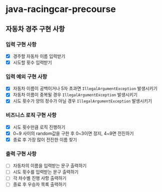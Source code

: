 # java-racingcar-precourse
## 자동차 경주 구현 사항
### 입력 구현 사항
- [X] 경주할 자동차 이름 입력받기
- [X] 시도할 횟수 입력받기

### 입력 예외 구현 사항
- [X] 자동차 이름이 공백이거나 5자 초과면 `IllegalArgumentException` 발생시키기
- [X] 자동차 이름이 중복될 경우 `IllegalArgumentException` 발생시키기
- [X] 시도 횟수가 양의 정수가 아닐 경우 `IllegalArgumentException` 발생시키기

### 비즈니스 로직 구현 사항
- [X] 시도 횟수만큼 로직 진행하기
- [X] 0~9 사이의 random값을 구한 후 0~3이면 정지, 4~9면 전진하기
- [X] 종료 후 가장 많이 전진한 이름 찾기

### 출력 구현 사항
- [ ] 자동차의 이름을 입력받는 문구 출력하기
- [ ] 시도 횟수를 입력받는 문구 출력하기
- [ ] 각 차수별 진행 사항 출력하기
- [ ] 종료 후 우승자 목록 출력하기
